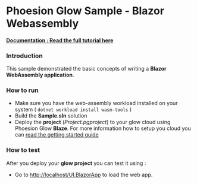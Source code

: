 # Phoesion Glow Sample - Blazor Webassembly


#### [Documentation : Read the full tutorial here](https://glow-docs.phoesion.com/tutorials/REST_Services_Action_Basics.html)


### Introduction
This sample demonstrated the basic concepts of writing a **Blazor WebAssembly application**.


### How to run
- Make sure you have the web-assembly workload installed on your system ( `dotnet workload install wasm-tools` )
- Build the **Sample.sln** solution
- Deploy the **project** (*Project.pgproject*) to your glow cloud using Phoesion Glow **Blaze**. For more information how to setup you cloud you can [read the getting started guide](https://glow-docs.phoesion.com/getting_started/DevMachine_Setup.html)



### How to test
After you deploy your **glow project** you can test it using :

- Go to [http://localhost/UI.BlazorApp](http://localhost/UI.BlazorApp) to load the web app.



